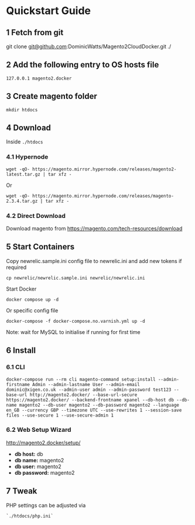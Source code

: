 # Quickstart Guide

## 1 Fetch from git

git clone git@github.com:DominicWatts/Magento2CloudDocker.git ./

## 2 Add the following entry to OS hosts file

    127.0.0.1 magento2.docker
    
## 3 Create magento folder

    mkdir htdocs
    
## 4 Download

Inside `./htdocs`

### 4.1 Hypernode

    wget -qO- https://magento.mirror.hypernode.com/releases/magento2-latest.tar.gz | tar xfz -

Or

    wget -qO- https://magento.mirror.hypernode.com/releases/magento-2.3.4.tar.gz | tar xfz -

### 4.2 Direct Download
 
Download magento from https://magento.com/tech-resources/download
 
## 5 Start Containers

Copy newrelic.sample.ini config file to newrelic.ini and add new tokens if required

    cp newrelic/newrelic.sample.ini newrelic/newrelic.ini

Start Docker

    docker compose up -d

Or specific config file

    docker-compose -f docker-compose.no.varnish.yml up -d
    
Note: wait for MySQL to initialise if running for first time
 
## 6 Install

### 6.1 CLI

    docker-compose run --rm cli magento-command setup:install --admin-firstname Admin --admin-lastname User --admin-email dominic@xigen.co.uk --admin-user admin --admin-password test123 --base-url http://magento2.docker/ --base-url-secure https://magento2.docker/ --backend-frontname xpanel --db-host db --db-name magento2 --db-user magento2 --db-password magento2 --language en_GB --currency GBP --timezone UTC --use-rewrites 1 --session-save files --use-secure 1 --use-secure-admin 1

### 6.2 Web Setup Wizard

http://magento2.docker/setup/

  - **db host:** db
  - **db name:** magento2
  - **db user:** magento2
  - **db password:** magento2
  
## 7 Tweak

PHP settings can be adjusted via

    `./htdocs/php.ini`
